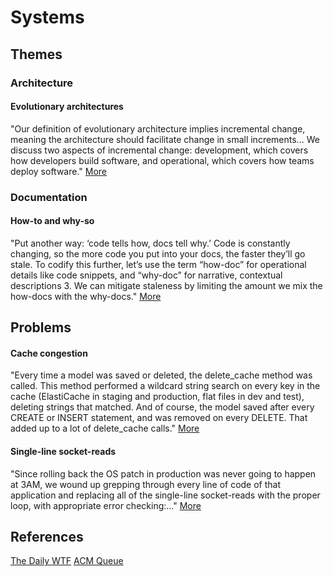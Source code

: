 # Systems

## Themes

### Architecture

#### Evolutionary architectures

"Our definition of evolutionary architecture implies incremental change, meaning 
the architecture should facilitate change in small increments... We discuss two 
aspects of incremental change: development, which covers how developers build 
software, and operational, which covers how teams deploy software."
[More](https://files.thoughtworks.com/pdfs/Books/Building+evolutionary+architecture.pdf)

### Documentation

#### How-to and why-so

"Put another way: ‘code tells how, docs tell why.’ Code is constantly changing, 
so the more code you put into your docs, the faster they’ll go stale. To codify 
this further, let’s use the term “how-doc” for operational details like code 
snippets, and “why-doc” for narrative, contextual descriptions  3. We can mitigate 
staleness by limiting the amount we mix the how-docs with the why-docs."
[More](https://codeascraft.com/2018/10/10/etsys-experiment-with-immutable-documentation/)

## Problems

#### Cache congestion

"Every time a model was saved or deleted, the delete_cache method was called. 
This method performed a wildcard string search on every key in the cache 
(ElastiCache in staging and production, flat files in dev and test), deleting 
strings that matched. And of course, the model saved after every CREATE or INSERT 
statement, and was removed on every DELETE. That added up to a lot of 
delete_cache calls." 
[More](http://thedailywtf.com/articles/cache-congestion)

#### Single-line socket-reads

"Since rolling back the OS patch in production was never going to happen at 3AM, 
we wound up grepping through every line of code of that application and replacing 
all of the single-line socket-reads with the proper loop, with appropriate error 
checking:..." [More](https://thedailywtf.com/articles/assumptions-are-the-mother-of-all-bugs)

## References

[The Daily WTF](https://thedailywtf.com)
[ACM Queue](https://queue.acm.org)
